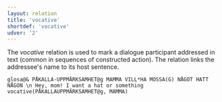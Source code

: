 ```yaml
---
layout: relation
title: 'vocative'
shortdef: 'vocative'
udver: '2'
---
```


The _vocative_ relation is used to mark a dialogue participant addressed in text (common in sequences of constructed action). The relation links the addressee's name to its host sentence.

~~~ sdparse
glosa@& PÅKALLA-UPPMÄRKSAMHET@g MAMMA VILL*HA MÖSSA(G) NÅGOT HATT NÅGON \n Hey, mom! I want a hat or something
vocative(PÅKALLAUPPMÄRKSAMHET@g, MAMMA)
~~~
<!-- Interlanguage links updated Pá kvě 14 11:09:22 CEST 2021 -->
